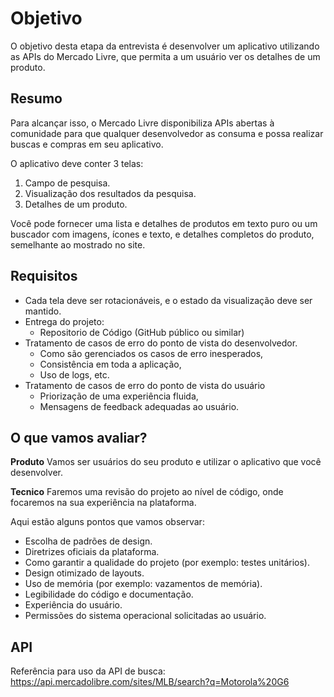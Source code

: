 # Objetivo
O objetivo desta etapa da entrevista é desenvolver um aplicativo utilizando as APIs do Mercado Livre, que permita a um usuário ver os detalhes de um produto.

## Resumo
Para alcançar isso, o Mercado Livre disponibiliza APIs abertas à comunidade para que qualquer desenvolvedor as consuma e possa realizar buscas e compras em seu aplicativo.

O aplicativo deve conter 3 telas:

1. Campo de pesquisa.
2. Visualização dos resultados da pesquisa.
3. Detalhes de um produto.

Você pode fornecer uma lista e detalhes de produtos em texto puro ou um buscador com imagens, ícones e texto, e detalhes completos do produto, semelhante ao mostrado no site.

## Requisitos
- Cada tela deve ser rotacionáveis, e o estado da visualização deve ser mantido.
- Entrega do projeto:
	- Repositorio de Código (GitHub público ou similar)
- Tratamento de casos de erro do ponto de vista do desenvolvedor.
	- Como são gerenciados os casos de erro inesperados,
	- Consistência em toda a aplicação,
	- Uso de logs, etc.
- Tratamento de casos de erro do ponto de vista do usuário
	- Priorização de uma experiência fluida,
	- Mensagens de feedback adequadas ao usuário.

## O que vamos avaliar?

**Produto**
Vamos ser usuários do seu produto e utilizar o aplicativo que você desenvolver.

**Tecnico**
Faremos uma revisão do projeto ao nível de código, onde focaremos na sua experiência na plataforma.

Aqui estão alguns pontos que vamos observar:

- Escolha de padrões de design.
- Diretrizes oficiais da plataforma.
- Como garantir a qualidade do projeto (por exemplo: testes unitários).
- Design otimizado de layouts.
- Uso de memória (por exemplo: vazamentos de memória).
- Legibilidade do código e documentação.
- Experiência do usuário.
- Permissões do sistema operacional solicitadas ao usuário.

## API

Referência para uso da API de busca:
https://api.mercadolibre.com/sites/MLB/search?q=Motorola%20G6